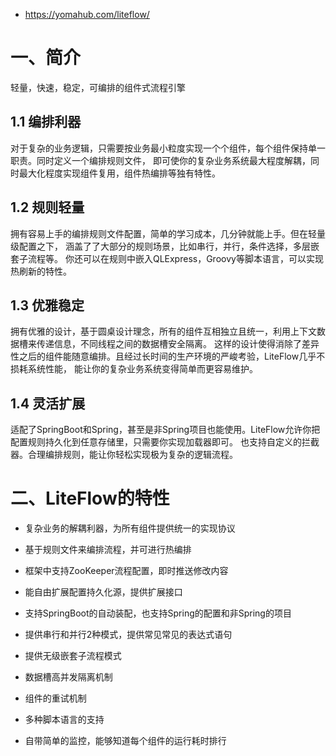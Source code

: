 - https://yomahub.com/liteflow/

# 一、简介

轻量，快速，稳定，可编排的组件式流程引擎

## 1.1 编排利器

对于复杂的业务逻辑，只需要按业务最小粒度实现一个个组件，每个组件保持单一职责。同时定义一个编排规则文件， 即可使你的复杂业务系统最大程度解耦，同时最大化程度实现组件复用，组件热编排等独有特性。

## 1.2 规则轻量

拥有容易上手的编排规则文件配置，简单的学习成本，几分钟就能上手。但在轻量级配置之下， 涵盖了了大部分的规则场景，比如串行，并行，条件选择，多层嵌套子流程等。 你还可以在规则中嵌入QLExpress，Groovy等脚本语言，可以实现热刷新的特性。

## 1.3 优雅稳定

拥有优雅的设计，基于圆桌设计理念，所有的组件互相独立且统一，利用上下文数据槽来传递信息，不同线程之间的数据槽安全隔离。 这样的设计使得消除了差异性之后的组件能随意编排。且经过长时间的生产环境的严峻考验，LiteFlow几乎不损耗系统性能，  能让你的复杂业务系统变得简单而更容易维护。

## 1.4 灵活扩展

适配了SpringBoot和Spring，甚至是非Spring项目也能使用。LiteFlow允许你把配置规则持久化到任意存储里，只需要你实现加载器即可。 也支持自定义的拦截器。合理编排规则，能让你轻松实现极为复杂的逻辑流程。

# 二、LiteFlow的特性

- 复杂业务的解耦利器，为所有组件提供统一的实现协议

- 基于规则文件来编排流程，并可进行热编排

- 框架中支持ZooKeeper流程配置，即时推送修改内容

- 能自由扩展配置持久化源，提供扩展接口

- 支持SpringBoot的自动装配，也支持Spring的配置和非Spring的项目

- 提供串行和并行2种模式，提供常见常见的表达式语句

- 提供无级嵌套子流程模式

- 数据槽高并发隔离机制

- 组件的重试机制

- 多种脚本语言的支持

- 自带简单的监控，能够知道每个组件的运行耗时排行